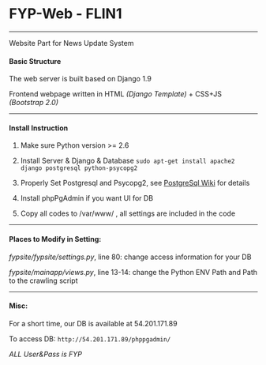 # FYP-Web - FLIN1
---
Website Part for News Update System

#### Basic Structure

The web server is built based on Django 1.9

Frontend webpage written in HTML *(Django Template)* + CSS+JS *(Bootstrap 2.0)*

---
#### Install Instruction

1. Make sure Python version >= 2.6

2. Install Server & Django & Database
`sudo apt-get install apache2 django postgresql python-psycopg2`

3. Properly Set Postgresql and Psycopg2, see [PostgreSql Wiki](https://wiki.debian.org/PostgreSql) for details

4. Install phpPgAdmin if you want UI for DB

5. Copy all codes to /var/www/ , all settings are included in the code
---
#### Places to Modify in Setting:

*fypsite/fypsite/settings.py*, line 80: change access information for your DB

*fypsite/mainapp/views.py*, line 13-14: change the Python ENV Path and Path to the crawling script

---
#### Misc:

For a short time, our DB is available at 54.201.171.89

To access DB: `http://54.201.171.89/phppgadmin/`

*ALL User&Pass is FYP*